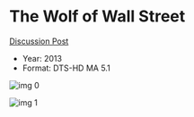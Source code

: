 # The Wolf of Wall Street

[Discussion Post](https://www.avsforum.com/threads/bass-eq-for-filtered-movies.2995212/post-58449556)

* Year: 2013
* Format: DTS-HD MA 5.1

![img 0](https://i.imgur.com/ke62fMC.jpg)

![img 1](https://i.imgur.com/FkEXWP2.png)

